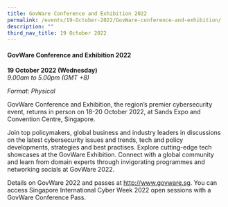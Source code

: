 ```yaml
---
title: GovWare Conference and Exhibition 2022
permalink: /events/19-October-2022/GovWare-conference-and-exhibition/
description: ""
third_nav_title: 19 October 2022
---
```

#### **GovWare Conference and Exhibition 2022**

**19 October 2022 (Wednesday)**  
*9.00am to 5.00pm (GMT +8)*

*Format: Physical*

GovWare Conference and Exhibition, the region’s premier cybersecurity event, returns in person on 18-20 October 2022, at Sands Expo and Convention Centre, Singapore. 

Join top policymakers, global business and industry leaders in discussions on the latest cybersecurity issues and trends, tech and policy developments, strategies and best practises. Explore cutting-edge tech showcases at the GovWare Exhibition. Connect with a global community and learn from domain experts through invigorating programmes and networking socials at GovWare 2022.

Details on GovWare 2022 and passes at http://www.govware.sg<a href="http://www.govware.sg" target="_blank"></a>. You can access Singapore International Cyber Week 2022 open sessions with a GovWare Conference Pass.